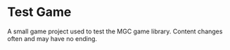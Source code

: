 # Test Game

A small game project used to test the MGC game library.
Content changes often and may have no ending.


